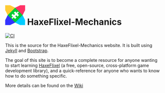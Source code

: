 ![Logo](title-logo/assets/logo.png) HaxeFlixel-Mechanics
==========================

[![CI](https://img.shields.io/github/workflow/status/HaxeFlixel/haxeflixel-mechanics/CI.svg?logo=github)](https://github.com/HaxeFlixel/haxeflixel-mechanics/actions?query=workflow%3ACI)

This is the source for the HaxeFlixel-Mechanics website. It is built using [Jekyll](http://jekyllrb.com/) and [Bootstrap](http://getbootstrap.com/).

The goal of this site is to become a complete resource for anyone wanting to start learning [HaxeFlixel](http://haxeflixel.com) (a free, open-source, cross-platform game development library), and a quick-reference for anyone who wants to know how to do something specific.

More details can be found on the [Wiki](https://github.com/HaxeFlixel/haxeflixel-mechanics/wiki)
